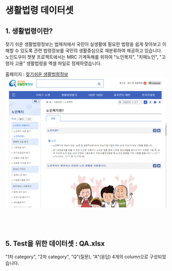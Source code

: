 생활법령 데이터셋
=================

## 1. 생활법령이란?
찾기 쉬운 생활법령정보는 법제처에서 국민이 실생활에 필요한 법령을 쉽게 찾아보고 이해할 수 있도록 관련 법령정보를 국민의 생활중심으로 재분류하여 제공하고 있습니다.
노인도우미 챗봇 프로젝트에서는 MRC 기계독해를 위하여 "노인복지", "치매노인", "고령자 고용" 생활법령을 엑셀 파일로 정제하였습니다.
<br>

홈페이지 : [찾기쉬운 생활법령정보](https://www.easylaw.go.kr/CSP/Main.laf)
![img1](https://github.com/KW-SWTG/Chatbot_Dataset/blob/master/img/img1.png)

<br>
<br><br>

## 5. Test을 위한 데이터셋 : QA.xlsx
"1차 category", "2차 category", "Q"(질문), "A"(응답) 4개의 column으로 구성되었습니다.
